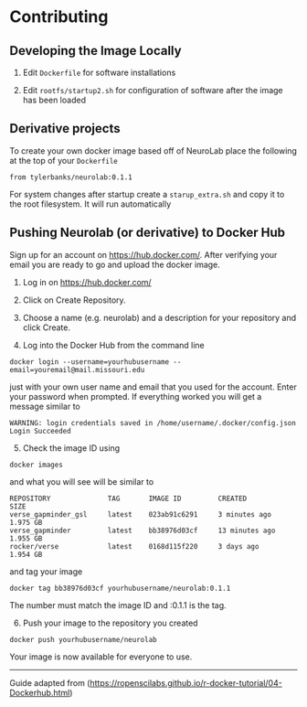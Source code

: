 # Contributing

## Developing the Image Locally

1. Edit `Dockerfile` for software installations

2. Edit `rootfs/startup2.sh` for configuration of software after the image has been loaded


## Derivative projects

To create your own docker image based off of NeuroLab place the following at the top of your `Dockerfile`

```
from tylerbanks/neurolab:0.1.1
```

For system changes after startup create a `starup_extra.sh` and copy it to the root filesystem. It will run automatically

## Pushing Neurolab (or derivative) to Docker Hub


Sign up for an account on https://hub.docker.com/. After verifying your email you are ready to go and upload the docker image.

1. Log in on https://hub.docker.com/
2. Click on Create Repository.
3. Choose a name (e.g. neurolab) and a description for your repository and click Create.

4. Log into the Docker Hub from the command line

```
docker login --username=yourhubusername --email=youremail@mail.missouri.edu
```

just with your own user name and email that you used for the account. Enter your password when prompted. If everything worked you will get a message similar to

```
WARNING: login credentials saved in /home/username/.docker/config.json
Login Succeeded
```

5. Check the image ID using

```
docker images
```

and what you will see will be similar to

```
REPOSITORY              TAG       IMAGE ID         CREATED           SIZE
verse_gapminder_gsl     latest    023ab91c6291     3 minutes ago     1.975 GB
verse_gapminder         latest    bb38976d03cf     13 minutes ago    1.955 GB
rocker/verse            latest    0168d115f220     3 days ago        1.954 GB
```

and tag your image

```
docker tag bb38976d03cf yourhubusername/neurolab:0.1.1
```

The number must match the image ID and :0.1.1 is the tag. 

6. Push your image to the repository you created

```
docker push yourhubusername/neurolab
```

Your image is now available for everyone to use.


___

Guide adapted from (https://ropenscilabs.github.io/r-docker-tutorial/04-Dockerhub.html)